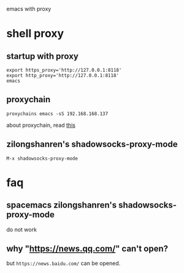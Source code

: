 
emacs with proxy

# shell proxy

## startup with proxy

```
export https_proxy='http://127.0.0.1:8118'
export http_proxy='http://127.0.0.1:8118'
emacs
```

## proxychain

```
proxychains emacs -sS 192.168.168.137
```

about proxychain, read [this](https://howiezhao.github.io/2018/10/18/proxychains/)

## zilongshanren's shadowsocks-proxy-mode

`M-x shadowsocks-proxy-mode`

# faq

## spacemacs zilongshanren's shadowsocks-proxy-mode

do not work

## why "https://news.qq.com/" can't open?

but `https://news.baidu.com/` can be opened.
